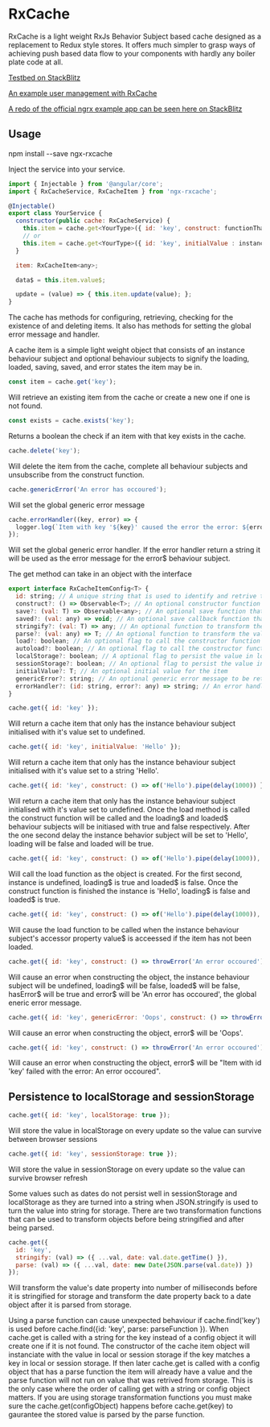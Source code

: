 # RxCache

RxCache is a light weight RxJs Behavior Subject based cache designed as a replacement to Redux style stores. It offers much simpler to grasp ways of achieving push based data flow to your components with hardly any boiler plate code at all.

[Testbed on StackBlitz](https://stackblitz.com/edit/angular-3yqpfe)

[An example user management with RxCache](https://stackblitz.com/edit/angular-jxqaiv)

[A redo of the official ngrx example app can be seen here on StackBlitz](https://stackblitz.com/edit/github-tsrf1f)

## Usage

npm install --save ngx-rxcache

Inject the service into your service.

```javascript
import { Injectable } from '@angular/core';
import { RxCacheService, RxCacheItem } from 'ngx-rxcache';

@Injectable()
export class YourService {
  constructor(public cache: RxCacheService) {
    this.item = cache.get<YourType>({ id: 'key', construct: functionThatReturnsObservableOfYourType });
    // or
    this.item = cache.get<YourType>({ id: 'key', initialValue : instanceOfYourType });
  }

  item: RxCacheItem<any>;

  data$ = this.item.value$;

  update = (value) => { this.item.update(value); };
}
```
The cache has methods for configuring, retrieving, checking for the existence of and deleting items. It also has methods for setting the global error message and handler.

A cache item is a simple light weight object that consists of an instance behaviour subject and optional behaviour subjects to signify the loading, loaded, saving, saved, and error states the item may be in.

```javascript
const item = cache.get('key');
```
Will retrieve an existing item from the cache or create a new one if one is not found.

```javascript
const exists = cache.exists('key');
```
Returns a boolean the check if an item with that key exists in the cache.

```javascript
cache.delete('key');
```
Will delete the item from the cache, complete all behaviour subjects and unsubscribe from the construct function.

```javascript
cache.genericError('An error has occoured');
```
Will set the global generic error message

```javascript
cache.errorHandler((key, error) => {
  logger.log(`Item with key '${key}' caused the error the error: ${error}`);
});
```
Will set the global generic error handler. If the error handler return a string it will be used as the error message for the error$ behaviour subject.

The get method can take in an object with the interface

```javascript
export interface RxCacheItemConfig<T> {
  id: string; // A unique string that is used to identify and retrive the item from the cache
  construct?: () => Observable<T>; // An optional constructor function that returns an observable of your type
  save?: (val: T) => Observable<any>; // An optional save function that saves the current instance
  saved?: (val: any) => void; // An optional save callback function that is called after the save method succeeds
  stringify?: (val: T) => any; // An optional function to transform the value before it is stringified for storage
  parse?: (val: any) => T; // An optional function to transform the value after it is parse from storage
  load?: boolean; // An optional flag to call the constructor function as soon as the item is created
  autoload?: boolean; // An optional flag to call the constructor function when the value$ accessor property is called if it is not already loaded
  localStorage?: boolean; // A optional flag to persist the value in localStorage to survive across browser sessions
  sessionStorage?: boolean; // An optional flag to persist the value in sessionStorage to survive browser refresh
  initialValue?: T; // An optional initial value for the item
  genericError?: string; // An optional generic error message to be returned on persist and construct failures
  errorHandler?: (id: string, error?: any) => string; // An error handler to be run on persist and construct failures, if it returns a string it will be used as the error message
}
```


```javascript
cache.get({ id: 'key' });
```
Will return a cache item that only has the instance behaviour subject initialised with it's value set to undefined.

```javascript
cache.get({ id: 'key', initialValue: 'Hello' });
```
Will return a cache item that only has the instance behaviour subject initialised with it's value set to a string 'Hello'.

```javascript
cache.get({ id: 'key', construct: () => of('Hello').pipe(delay(1000)) });
```
Will return a cache item that only has the instance behaviour subject initialised with it's value set to undefined. Once the load method is called the construct function will be called and the loading$ and loaded$ behaviour subjects will be initiased with true and false respectively. After the one second delay the instance behavior subject will be set to 'Hello', loading will be false and loaded will be true.

```javascript
cache.get({ id: 'key', construct: () => of('Hello').pipe(delay(1000)), load: true });
```
Will call the load function as the object is created. For the first second, instance is undefined, loading$ is true and loaded$ is false. Once the construct function is finished the instance is 'Hello', loading$ is false and loaded$ is true.

```javascript
cache.get({ id: 'key', construct: () => of('Hello').pipe(delay(1000)), autoload: true });
```
Will cause the load function to be called when the instance behaviour subject's accessor property value$ is acceessed if the item has not been loaded.

```javascript
cache.get({ id: 'key', construct: () => throwError('An error occoured')), load: true });
```
Will cause an error when constructing the object, the instance behaviour subject will be undefined, loading$ will be false, loaded$ will be false, hasError$ will be true and error$ will be 'An error has occoured', the global eneric error message.

```javascript
cache.get({ id: 'key', genericError: 'Oops', construct: () => throwError('An error occoured')), load: true });
```
Will cause an error when constructing the object, error$ will be 'Oops'.

```javascript
cache.get({ id: 'key', construct: () => throwError('An error occoured')), load: true, errorHandler: (id: string, error: any) => `Item with id '${id}' failed with the error: ${error}` });
```
Will cause an error when constructing the object, error$ will be "Item with id 'key' failed with the error: An error occoured".

## Persistence to localStorage and sessionStorage

```javascript
cache.get({ id: 'key', localStorage: true });
```
Will store the value in localStorage on every update so the value can survive between browser sessions

```javascript
cache.get({ id: 'key', sessionStorage: true });
```
Will store the value in sessionStorage on every update so the value can survive browser refresh

Some values such as dates do not persist well in sessionStorage and localStorage as they are turned into a string when JSON.stringify is used to turn the value into string for storage. There are two transformation functions that can be used to transform objects before being stringified and after being parsed.

```javascript
cache.get({
  id: 'key',
  stringify: (val) => ({ ...val, date: val.date.getTime() }),
  parse: (val) => ({ ...val, date: new Date(JSON.parse(val.date)) })
});
```
Will transform the value's date property into number of milliseconds before it is stringified for storage and transform the date property back to a date object after it is parsed from storage.

Using a parse function can cause unexpected behaviour if cache.find('key') is used before cache.find({id: 'key', parse: parseFunction }). When cache.get is called with a string for the key instead of a config object it will create one if it is not found. The constructor of the cache item object will instanciate with the value in local or session storage if the key matches a key in local or session storage. If then later cache.get is called with a config object that has a parse function the item will already have a value and the parse function will not run on value that was retrived from storage. This is the only case where the order of calling get with a string or config object matters. If you are using storage transformation functions you must make sure the cache.get(configObject) happens before cache.get(key) to gaurantee the stored value is parsed by the parse function.
